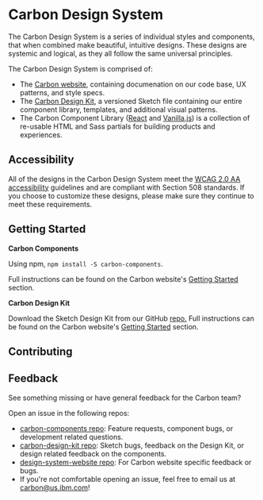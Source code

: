 # Carbon Design System
The Carbon Design System is a series of individual styles and components, that when combined make beautiful, intuitive designs. These designs are systemic and logical, as they all follow the same universal principles.

The Carbon Design System is comprised of:

* The [Carbon website](https://carbondesignsystem.com), containing documenation on our code base, UX patterns, and style specs.
* The [Carbon Design Kit](https://github.com/carbon-design-system/carbon-design-kit), a versioned Sketch file containing our entire component library, templates, and additional visual patterns. 
* The Carbon Component Library ([React](https://github.com/carbon-design-system/carbon-components-react) and [Vanilla.js](https://github.com/carbon-design-system/carbon-components)) is a collection of re-usable HTML and Sass partials for building products and experiences.


## Accessibility
All of the designs in the Carbon Design System meet the [WCAG 2.0 AA accessibility](https://www.section508.gov/) guidelines and are compliant with Section 508 standards. If you choose to customize these designs, please make sure they continue to meet these requirements.


## Getting Started
**Carbon Components**

Using npm, `npm install -S carbon-components`. 

Full instructions can be found on the Carbon website's [Getting Started](http://www.carbondesignsystem.com/getting-started/developers) section. 


**Carbon Design Kit**

Download the Sketch Design Kit from our GitHub [repo.](https://github.com/carbon-design-system/carbon-design-kit)
Full instructions can be found on the Carbon website's [Getting Started](http://www.carbondesignsystem.com/getting-started/designers) section. 

## Contributing 


## Feedback
See something missing or have general feedback for the Carbon team? 

Open an issue in the following repos:

* [carbon-components repo](https://github.com/carbon-design-system/carbon-components): Feature requests, component bugs, or development related questions. 
* [carbon-design-kit repo](https://github.com/carbon-design-system/carbon-design-kit): Sketch bugs, feedback on the Design Kit, or design related feedback on the components. 
* [design-system-website repo](https://github.com/carbon-design-system/design-system-website): For Carbon website specific feedback or bugs. 
* If you're not comfortable opening an issue, feel free to email us at carbon@us.ibm.com!

